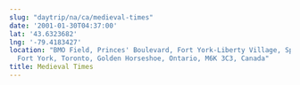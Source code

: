 ```yaml
---
slug: "daytrip/na/ca/medieval-times"
date: '2001-01-30T04:37:00'
lat: '43.6323682'
lng: '-79.4183427'
location: "BMO Field, Princes' Boulevard, Fort York-Liberty Village, Spadina—\
  Fort York, Toronto, Golden Horseshoe, Ontario, M6K 3C3, Canada"
title: Medieval Times
---
```



